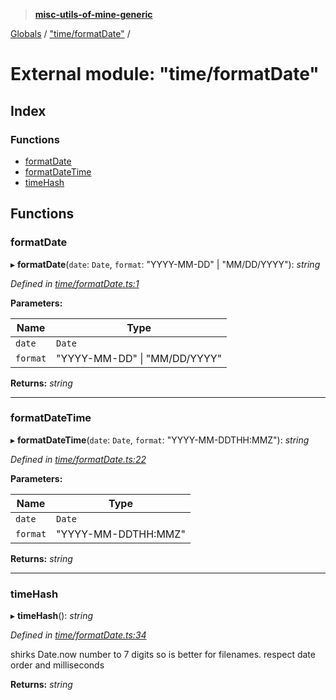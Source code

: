 > **[misc-utils-of-mine-generic](../README.md)**

[Globals](../globals.md) / ["time/formatDate"](_time_formatdate_.md) /

# External module: "time/formatDate"

## Index

### Functions

* [formatDate](_time_formatdate_.md#formatdate)
* [formatDateTime](_time_formatdate_.md#formatdatetime)
* [timeHash](_time_formatdate_.md#timehash)

## Functions

###  formatDate

▸ **formatDate**(`date`: `Date`, `format`: "YYYY-MM-DD" | "MM/DD/YYYY"): *string*

*Defined in [time/formatDate.ts:1](https://github.com/cancerberoSgx/misc-utils-of-mine/blob/ca10768/misc-utils-of-mine-generic/src/time/formatDate.ts#L1)*

**Parameters:**

Name | Type |
------ | ------ |
`date` | `Date` |
`format` | "YYYY-MM-DD" \| "MM/DD/YYYY" |

**Returns:** *string*

___

###  formatDateTime

▸ **formatDateTime**(`date`: `Date`, `format`: "YYYY-MM-DDTHH:MMZ"): *string*

*Defined in [time/formatDate.ts:22](https://github.com/cancerberoSgx/misc-utils-of-mine/blob/ca10768/misc-utils-of-mine-generic/src/time/formatDate.ts#L22)*

**Parameters:**

Name | Type |
------ | ------ |
`date` | `Date` |
`format` | "YYYY-MM-DDTHH:MMZ" |

**Returns:** *string*

___

###  timeHash

▸ **timeHash**(): *string*

*Defined in [time/formatDate.ts:34](https://github.com/cancerberoSgx/misc-utils-of-mine/blob/ca10768/misc-utils-of-mine-generic/src/time/formatDate.ts#L34)*

shirks Date.now number to 7 digits so is better for filenames. respect date order and  milliseconds

**Returns:** *string*